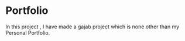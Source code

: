 # Portfolio
 In this project , I have made a gajab project which is none other than my Personal Portfolio.
